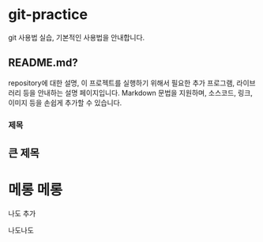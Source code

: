# git-practice
git 사용법 실습, 기본적인 사용법을 안내합니다.

## README.md?

repository에 대한 설명, 이 프로젝트를 실행하기 위해서 필요한 추가 프로그램, 라이브러리 등을 안내하는 설명 페이지입니다.
Markdown 문법을 지원하며, 소스코드, 링크, 이미지 등을 손쉽게 추가할 수 있습니다.

### 제목

## 큰 제목

# 메롱 메롱

나도 추가




나도나도